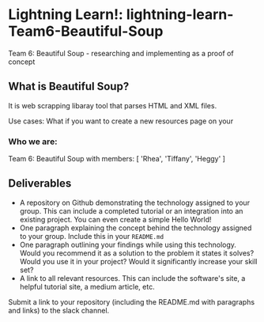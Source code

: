 # Lightning Learn!: lightning-learn-Team6-Beautiful-Soup
Team 6: Beautiful Soup - researching and implementing as a proof of concept

## What is Beautiful Soup?
It is web scrapping libaray tool that parses HTML and XML files. 

Use cases: What if you want to create a new resources page on your

### Who we are:
Team 6: Beautiful Soup with members: [ 'Rhea', 'Tiffany', 'Heggy' ]
  
## Deliverables
  - A repository on Github demonstrating the technology assigned to your group. This can include a completed tutorial or an integration into an existing project.  You can even create a simple Hello World!
  - One paragraph explaining the concept behind the technology assigned to your group. Include this in your `README.md`
  - One paragraph outlining your findings while using this technology.  Would you recommend it as a solution to the problem it states it solves? Would you use it in your project? Would it significantly increase your skill set? 
  - A link to all relevant resources. This can include the software's site, a helpful tutorial site, a medium article, etc.
  
  Submit a link to your repository (including the README.md with paragraphs and links) to the slack channel.
